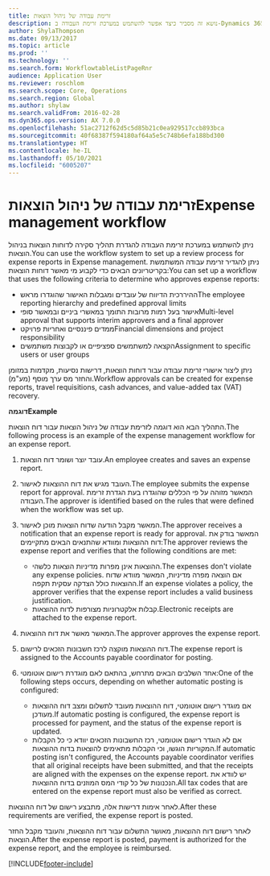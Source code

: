 ```yaml
---
title: זרימת עבודה של ניהול הוצאות
description: נושא זה מסביר כיצד אפשר להשתמש במערכת זרימת העבודה ב-Dynamics 365 FinanceMicrosoft ‏‎, להגדרת תהליך סקירת דוחות הוצאות בניהול הוצאות.
author: ShylaThompson
ms.date: 09/13/2017
ms.topic: article
ms.prod: ''
ms.technology: ''
ms.search.form: WorkflowtableListPageRnr
audience: Application User
ms.reviewer: roschlom
ms.search.scope: Core, Operations
ms.search.region: Global
ms.author: shylaw
ms.search.validFrom: 2016-02-28
ms.dyn365.ops.version: AX 7.0.0
ms.openlocfilehash: 51ac2712f62d5c5d85b21c0ea929517ccb893bca
ms.sourcegitcommit: 40f68387f594180af64a5e5c748b6efa188bd300
ms.translationtype: HT
ms.contentlocale: he-IL
ms.lasthandoff: 05/10/2021
ms.locfileid: "6005207"
---
```

# <a name="expense-management-workflow"></a><span data-ttu-id="6ce2a-103">זרימת עבודה של ניהול הוצאות</span><span class="sxs-lookup"><span data-stu-id="6ce2a-103">Expense management workflow</span></span>

<span data-ttu-id="6ce2a-104">ניתן להשתמש במערכת זרימת העבודה להגדרת תהליך סקירה לדוחות הוצאות בניהול הוצאות.</span><span class="sxs-lookup"><span data-stu-id="6ce2a-104">You can use the workflow system to set up a review process for expense reports in Expense management.</span></span> <span data-ttu-id="6ce2a-105">ניתן להגדיר זרימת עבודה המשתמשת בקריטריונים הבאים כדי לקבוע מי מאשר דוחות הוצאות:</span><span class="sxs-lookup"><span data-stu-id="6ce2a-105">You can set up a workflow that uses the following criteria to determine who approves expense reports:</span></span>

- <span data-ttu-id="6ce2a-106">ההיררכית הדיווח של עובדים ומגבלות האישור שהוגדרו מראש</span><span class="sxs-lookup"><span data-stu-id="6ce2a-106">The employee reporting hierarchy and predefined approval limits</span></span>
- <span data-ttu-id="6ce2a-107">אישור בעל רמות מרובות התומך במאשרי ביניים ובמאשר סופי</span><span class="sxs-lookup"><span data-stu-id="6ce2a-107">Multi-level approval that supports interim approvers and a final approver</span></span>
- <span data-ttu-id="6ce2a-108">ממדים פיננסיים ואחריות פרויקט</span><span class="sxs-lookup"><span data-stu-id="6ce2a-108">Financial dimensions and project responsibility</span></span>
- <span data-ttu-id="6ce2a-109">הקצאה למשתמשים ספציפיים או לקבוצות משתמשים</span><span class="sxs-lookup"><span data-stu-id="6ce2a-109">Assignment to specific users or user groups</span></span>

<span data-ttu-id="6ce2a-110">ניתן ליצור אישורי זרימת עבודה עבור דוחות הוצאות, דרישות נסיעות, מקדמות במזומן והחזר מס ערך מוסף (מע"מ).</span><span class="sxs-lookup"><span data-stu-id="6ce2a-110">Workflow approvals can be created for expense reports, travel requisitions, cash advances, and value-added tax (VAT) recovery.</span></span>

<span data-ttu-id="6ce2a-111">**דוגמה**</span><span class="sxs-lookup"><span data-stu-id="6ce2a-111">**Example**</span></span>

<span data-ttu-id="6ce2a-112">התהליך הבא הוא דוגמה לזרימת עבודה של ניהול הוצאות עבור דוח הוצאות.</span><span class="sxs-lookup"><span data-stu-id="6ce2a-112">The following process is an example of the expense management workflow for an expense report.</span></span>

1. <span data-ttu-id="6ce2a-113">עובד יוצר ושומר דוח הוצאות.</span><span class="sxs-lookup"><span data-stu-id="6ce2a-113">An employee creates and saves an expense report.</span></span>
2. <span data-ttu-id="6ce2a-114">העובד מגיש את דוח ההוצאות לאישור.</span><span class="sxs-lookup"><span data-stu-id="6ce2a-114">The employee submits the expense report for approval.</span></span> <span data-ttu-id="6ce2a-115">המאשר מזוהה על פי הכללים שהוגדרו בעת הגדרת זרימת העבודה.</span><span class="sxs-lookup"><span data-stu-id="6ce2a-115">The approver is identified based on the rules that were defined when the workflow was set up.</span></span>
3. <span data-ttu-id="6ce2a-116">המאשר מקבל הודעה שדוח הוצאות מוכן לאישור.</span><span class="sxs-lookup"><span data-stu-id="6ce2a-116">The approver receives a notification that an expense report is ready for approval.</span></span> <span data-ttu-id="6ce2a-117">המאשר בודק את דוח ההוצאות ומוודא שהתנאים הבאים מתקיימים:</span><span class="sxs-lookup"><span data-stu-id="6ce2a-117">The approver reviews the expense report and verifies that the following conditions are met:</span></span>

    - <span data-ttu-id="6ce2a-118">ההוצאות אינן מפרות מדיניות הוצאות כלשהי.</span><span class="sxs-lookup"><span data-stu-id="6ce2a-118">The expenses don't violate any expense policies.</span></span> <span data-ttu-id="6ce2a-119">אם הוצאה מפרה מדיניות, המאשר מוודא שדוח ההוצאות כולל הצדקה עסקית תקפה.</span><span class="sxs-lookup"><span data-stu-id="6ce2a-119">If an expense violates a policy, the approver verifies that the expense report includes a valid business justification.</span></span>
    - <span data-ttu-id="6ce2a-120">קבלות אלקטרוניות מצורפות לדוח ההוצאות.</span><span class="sxs-lookup"><span data-stu-id="6ce2a-120">Electronic receipts are attached to the expense report.</span></span>

4. <span data-ttu-id="6ce2a-121">המאשר מאשר את דוח ההוצאות.</span><span class="sxs-lookup"><span data-stu-id="6ce2a-121">The approver approves the expense report.</span></span>
5. <span data-ttu-id="6ce2a-122">דוח ההוצאות מוקצה לרכז חשבונות הזכאים לרישום.</span><span class="sxs-lookup"><span data-stu-id="6ce2a-122">The expense report is assigned to the Accounts payable coordinator for posting.</span></span>
6. <span data-ttu-id="6ce2a-123">אחד השלבים הבאים מתרחש, בהתאם לאם מוגדרת רישום אוטומטי:</span><span class="sxs-lookup"><span data-stu-id="6ce2a-123">One of the following steps occurs, depending on whether automatic posting is configured:</span></span>

    - <span data-ttu-id="6ce2a-124">אם מוגדר רישום אוטומטי, דוח ההוצאות מעובד לתשלום ומצב דוח ההוצאות מעודכן.</span><span class="sxs-lookup"><span data-stu-id="6ce2a-124">If automatic posting is configured, the expense report is processed for payment, and the status of the expense report is updated.</span></span>
    - <span data-ttu-id="6ce2a-125">אם לא הוגדר רישום אוטומטי, רכז החשבונות הזכאים יוודא כי כל הקבלות המקוריות הוגשו, וכי הקבלות מתאימים להוצאות בדוח ההוצאות.</span><span class="sxs-lookup"><span data-stu-id="6ce2a-125">If automatic posting isn't configured, the Accounts payable coordinator verifies that all original receipts have been submitted, and that the receipts are aligned with the expenses on the expense report.</span></span> <span data-ttu-id="6ce2a-126">יש לוודא את הנכנונות של כל קודי המס המוזנים בדוח ההוצאות.</span><span class="sxs-lookup"><span data-stu-id="6ce2a-126">All tax codes that are entered on the expense report must also be verified as correct.</span></span>

<span data-ttu-id="6ce2a-127">לאחר אימות דרישות אלה, מתבצע רישום של דוח ההוצאות.</span><span class="sxs-lookup"><span data-stu-id="6ce2a-127">After these requirements are verified, the expense report is posted.</span></span>

<span data-ttu-id="6ce2a-128">לאחר רישום דוח ההוצאות, מאושר התשלום עבור דוח ההוצאות, והעובד מקבל החזר הוצאות.</span><span class="sxs-lookup"><span data-stu-id="6ce2a-128">After the expense report is posted, payment is authorized for the expense report, and the employee is reimbursed.</span></span>


[!INCLUDE[footer-include](../includes/footer-banner.md)]